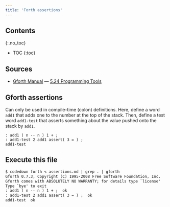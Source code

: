 ```yaml
---
title: 'Forth assertions'
---
```


## Contents
{:.no_toc}

* TOC
{:toc}


## Sources

* [Gforth Manual] — [5.24 Programming Tools]

[Gforth Manual]: https://www.complang.tuwien.ac.at/forth/gforth/Docs-html/
[5.24 Programming Tools]: https://www.complang.tuwien.ac.at/forth/gforth/Docs-html/Programming-Tools.html#Programming-Tools

## Gforth assertions

Can only be used in compile-time (colon) definitions. Here, define a 
word `add1` that adds one to the number at the top of the stack. Then,
define a test word `add1-test` that asserts something about the value
pushed onto the stack by `add1`.

```forth
: add1 ( n -- n ) 1 + ;
: add1-test 2 add1 assert( 3 = ) ;
add1-test
```

## Execute this file

```txt
$ codedown forth < assertions.md | grep . | gforth
Gforth 0.7.3, Copyright (C) 1995-2008 Free Software Foundation, Inc.
Gforth comes with ABSOLUTELY NO WARRANTY; for details type `license'
Type `bye' to exit
: add1 ( n -- n ) 1 + ;  ok
: add1-test 2 add1 assert( 3 = ) ;  ok
add1-test  ok
```
